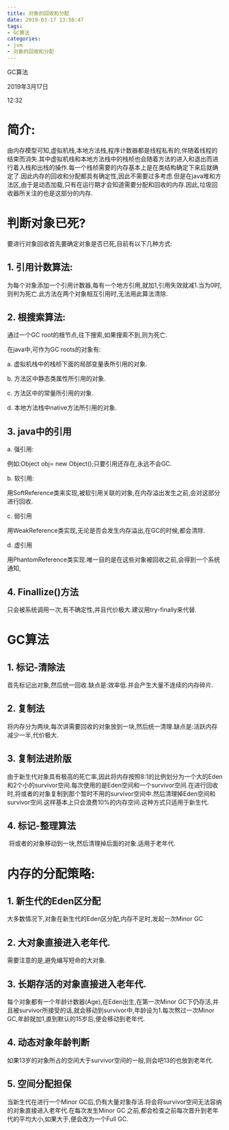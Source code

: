```yaml
---
title: 对象的回收和分配
date: 2019-03-17 13:56:47
tags: 
- GC算法
categories:
- jvm
- 对象的回收和分配
---
```


GC算法

2019年3月17日

12:32

# 简介:

由内存模型可知,虚拟机栈,本地方法栈,程序计数器都是线程私有的,伴随着线程的结束而消失.其中虚拟机栈和本地方法栈中的栈桢也会随着方法的进入和退出而进行着入栈和出栈的操作.每一个栈桢需要的内存基本上是在类结构确定下来后就确定了.因此内存的回收和分配都具有确定性,因此不需要过多考虑.但是在java堆和方法区,由于是动态加载,只有在运行期才会知道需要分配和回收的内存.因此,垃圾回收器所关注的也是这部分的内存.

# 判断对象已死?

要进行对象回收首先要确定对象是否已死,目前有以下几种方式:

## 1.    引用计数算法:

为每个对象添加一个引用计数器,每有一个地方引用,就加1,引用失效就减1.当为0时,则判为死亡.此方法在两个对象相互引用时,无法用此算法清除.

## 2.    根搜索算法:

通过一个GC root的根节点,往下搜索,如果搜索不到,则为死亡.

在java中,可作为GC roots的对象有:

a.     虚拟机栈中的栈桢下面的局部变量表所引用的对象.

b.    方法区中静态类属性所引用的对象.

c.    方法区中的常量所引用的对象.

d.    本地方法栈中native方法所引用的对象.

## 3.    java中的引用

a.    强引用:

例如:Object obj= new Object();只要引用还存在,永远不会GC.

b.    软引用:

用SoftReference类来实现,被软引用关联的对象,在内存溢出发生之前,会对这部分进行回收.

c.    弱引用

用WeakReference类实现,无论是否会发生内存溢出,在GC的时候,都会清除.

d.    虚引用

用PhantomReference类实现.唯一目的是在这些对象被回收之前,会得到一个系统通知,

## 4.    Finallize()方法

只会被系统调用一次,有不确定性,并且代价极大.建议用try-finally来代替.

# GC算法

## 1.    标记-清除法

首先标记出对象,然后统一回收.缺点是:效率低.并会产生大量不连续的内存碎片.

## 2.    复制法

将内存分为两块,每次讲需要回收的对象放到一块,然后统一清理.缺点是:活跃内存减少一半,代价极大.

## 3.    复制法进阶版

由于新生代对象具有极高的死亡率,因此将内存按照8:1的比例划分为一个大的Eden和2个小的survivor空间.每次使用的是Eden空间和一个survivor空间.在进行回收时,将或者的对象复制到那个暂时不用的survivor空间中.然后清理掉Eden空间和survivor空间.这样基本上只会浪费10%的内存空间.这种方式只适用于新生代.

## 4.    标记-整理算法

​	将或者的对象移动到一块,然后清理掉后面的对象.适用于老年代.

# 内存的分配策略:

## 1.    新生代的Eden区分配

大多数情况下,对象在新生代的Eden区分配,内存不足时,发起一次Minor GC

## 2.    大对象直接进入老年代.

需要注意的是,避免编写短命的大对象.

## 3.    长期存活的对象直接进入老年代.

每个对象都有一个年龄计数器(Age),在Eden出生,在第一次Minor GC下仍存活,并且被survivor所接受的话,就会移动到survivor中,年龄设为1.每次熬过一次Minor GC,年龄就加1,直到默认的15岁后,便会移动到老年代.

## 4.    动态对象年龄判断

如果13岁的对象所占的空间大于survivor空间的一般,则会吧13的也放到老年代.

## 5.    空间分配担保

当新生代在进行一个Minor GC后,仍有大量对象存活.将会将survivor空间无法容纳的对象直接进入老年代.在每次发生Minor GC 之前,都会检查之前每次晋升到老年代的平均大小,如果大于,便会改为一个Full GC.

 